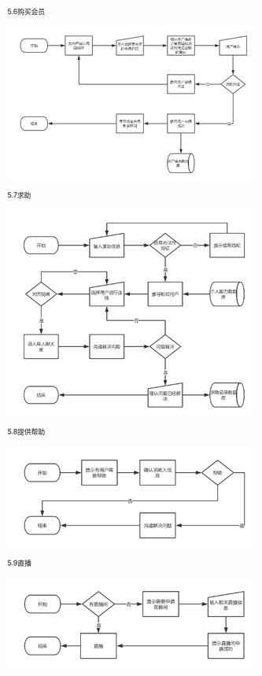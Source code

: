 5.6购买会员

![image](https://github.com/dingdi0353151510/lala/blob/master/image/7.png)

5.7求助

![image](https://github.com/dingdi0353151510/lala/blob/master/image/8.png)

5.8提供帮助

![image](https://github.com/dingdi0353151510/lala/blob/master/image/9.png)

5.9直播

![image](https://github.com/dingdi0353151510/lala/blob/master/image/10.png)

